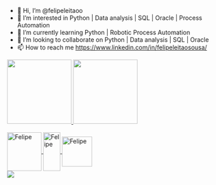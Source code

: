 - 👋 Hi, I’m @felipeleitaoo
- 👀 I’m interested in Python | Data analysis | SQL | Oracle | Process Automation
- 🌱 I’m currently learning Python | Robotic Process Automation
- 💞️ I’m looking to collaborate on Python | Data analysis | SQL | Oracle
- 📫 How to reach me https://www.linkedin.com/in/felipeleitaosousa/

<div> 
    <a href="https://beacons.ai/felipeleitaoo">
    <img height="150em" src="https://github-readme-stats.vercel.app/api?username=felipeleitaoo&show_icons=true&theme=dark&include_all_commits=true&count_private-true"L> 
    <img height="150em" src="https://github-readme-stats.vercel.app/api/top-langs/?username=felipeleitaoo&layout=compact&langs_count=16&theme=dark"L> 
    </div>

<div style="display: inline_block"><br>
    <img align="center" alt="Felipe" height="90" width="80" src="https://cdn.jsdelivr.net/gh/devicons/devicon/icons/oracle/oracle-original.svg">
    <img align="center" alt="Felipe" height="90" width="40" src="https://cdn.jsdelivr.net/gh/devicons/devicon/icons/python/python-original.svg">
    <img align="center" alt="Felipe" height="70" width="70" src="https://cdn.jsdelivr.net/gh/devicons/devicon/icons/sqlalchemy/sqlalchemy-original.svg">  
</div>

<div>
   <a href="https://www.linkedin.com/in/felipeleitaosousa" target="_blank"><img src="https://img.shields.io/badge/LinkedIn-0077B5?style=for-the-badge&logo=linkedin&logoColor=white" target="_blank"></a>
</div>

